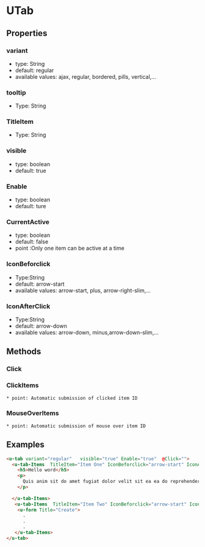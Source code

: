 # UTab

## Properties

### variant

* type: String
* default: regular
* available values: ajax, regular, bordered, pills, vertical,...

### tooltip
* Type: String

### TitleItem
* Type: String


### visible

* type: boolean
* default: true

### Enable

* type: boolean
* default: ture

### CurrentActive

* type: boolean
* default: false
* point :Only one item can be active at a time

### IconBeforclick
* Type:String
* default: arrow-start
* available values: arrow-start, plus, arrow-right-slim,...

### IconAfterClick
* Type:String
* default: arrow-down
* available values: arrow-down, minus,arrow-down-slim,...

## Methods

### Click
### ClickItems
    * point: Automatic submission of clicked item ID
### MouseOverItems
    * point: Automatic submission of mouse over item ID



## Examples

```html
<u-tab variant="regular"   visible="true" Enable="true"  @Click="">
  <u-tab-Items  TitleItem="Item One" IconBeforclick="arrow-start" IconAfterClick="arrow-down"  CurrentActive="true" visible="true" Enable="true"   tooltip="" @ClickItems="" @MouseOverItems="">
    <h5>Hello word</h5>
    <p>
      Quis anim sit do amet fugiat dolor velit sit ea ea do reprehenderit culpa duis
    </p>
    
  </u-tab-Items>
   <u-tab-Items  TitleItem="Item Two" IconBeforclick="arrow-start" IconAfterClick="arrow-down"  CurrentActive="false" visible="true" Enable="true"   tooltip="" @ClickItems="" @MouseOverItems="">
    <u-form Title="Create">
      .
      .
      .
   </u-tab-Items>
</u-tab>
```
